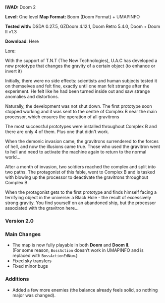 **IWAD:** Doom 2

**Level:** One level
**Map Format:** Boom (Doom Format) + UMAPINFO

**Tested with:** DSDA 0.27.5, GZDoom 4.12.1, Doom Retro 5.4.0, Doom + Doom II v1.3

**Download**: Here

Lore: 

With the support of T.N.T (The New Technologies), U.A.C has developed a new prototype that changes the gravity of a certain object (to enhance or invert it)﻿

Initially, there were no side effects: scientists and human subjects tested it on themselves and felt fine, exactly until one man felt strange after the experiment. He felt like he had been turned inside out and saw strange anomalies and distortions. 

Naturally, the development was not shut down. The first prototype soon stopped working and it was sent to the centre of Complex B near the main processor, which ensures the operation of all gravitrons

The most successful prototypes were installed throughout Complex B and there are only 4 of them. Plus one that didn't work.

When the demonic invasion came, the gravitrons surrendered to the forces of hell, and now the illusions came true. Those who used the gravitron went to hell and need to activate the machine again to return to the normal world...

After a month of invasion, two soldiers reached the complex and split into two paths. The protagonist of this fable, went to Complex B and is tasked with blowing up the processor to deactivate the gravitrons throughout Complex B.

When the protagonist gets to the first prototype and finds himself facing a terrifying object in the universe: a Black Hole - the result of excessively strong gravity. You find yourself on an abandoned ship, but the processor associated with the gravitron here..﻿. 

### Version 2.0
### Main Changes  
- The map is now fully playable in both **Doom** and **Doom II**.  
  (For some reason, `BossAction` doesn’t work in UMAPINFO and is replaced with `BossActionEdNum`.)  
- Fixed sky transfers  
- Fixed minor bugs  

### Additions  
- Added a few more enemies (the balance already feels solid, so nothing major was changed). 

 
